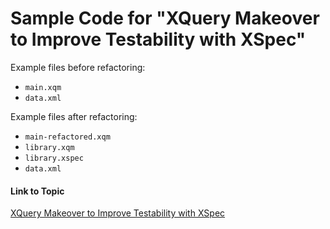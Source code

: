 # Sample Code for "XQuery Makeover to Improve Testability with XSpec"

Example files before refactoring:

- `main.xqm`
- `data.xml`

Example files after refactoring:

- `main-refactored.xqm`
- `library.xqm`
- `library.xspec`
- `data.xml`


#### Link to Topic

[XQuery Makeover to Improve Testability with XSpec](https://medium.com/@xspectacles/xquery-makeover-to-improve-testability-with-xspec-dfd36432c3c7)
